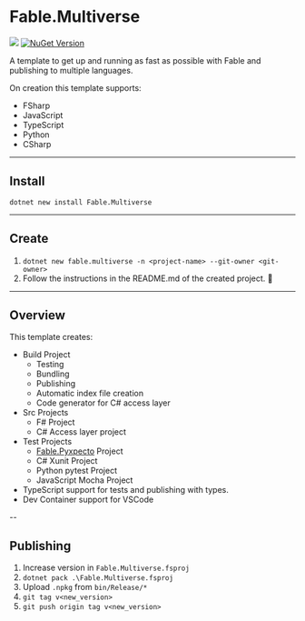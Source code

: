 # Fable.Multiverse

<a href="https://www.nuget.org/packages/Fable.Multiverse"><img src="https://img.shields.io/nuget/dt/Fable.Multiverse?style=for-the-badge&logo=nuget"></a>
<a href="https://www.nuget.org/packages/Fable.Multiverse"><img alt="NuGet Version" src="https://img.shields.io/nuget/v/Fable.Multiverse?style=for-the-badge"></a>

A template to get up and running as fast as possible with Fable and publishing to multiple languages.

On creation this template supports:

* FSharp
* JavaScript
* TypeScript
* Python
* CSharp

---
## Install

`dotnet new install Fable.Multiverse`

---
## Create

1. `dotnet new fable.multiverse -n <project-name> --git-owner <git-owner>`
2. Follow the instructions in the README.md of the created project. 🎉

---
## Overview

This template creates:

- Build Project
  - Testing
  - Bundling
  - Publishing
  - Automatic index file creation
  - Code generator for C# access layer
- Src Projects
  - F# Project
  - C# Access layer project
- Test Projects
  - [Fable.Pyxpecto](https://github.com/Freymaurer/Fable.Pyxpecto) Project
  - C# Xunit Project
  - Python pytest Project
  - JavaScript Mocha Project
- TypeScript support for tests and publishing with types.
- Dev Container support for VSCode


--
## Publishing

1. Increase version in `Fable.Multiverse.fsproj`
2. `dotnet pack .\Fable.Multiverse.fsproj`
3. Upload `.npkg` from `bin/Release/*`
4. `git tag v<new_version>`
5. `git push origin tag v<new_version>`